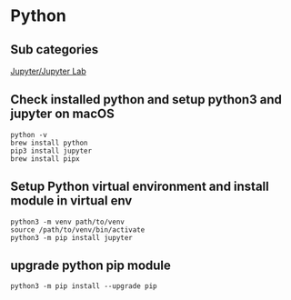 # Python

## Sub categories
[Jupyter/Jupyter Lab](ipynb/installation-guide.md)

## Check installed python and setup python3 and jupyter on macOS

```shell
python -v
brew install python
pip3 install jupyter
brew install pipx
```

## Setup Python virtual environment and install module in virtual env

```shell
python3 -m venv path/to/venv 
source /path/to/venv/bin/activate
python3 -m pip install jupyter
```

## upgrade python pip module

```shell
python3 -m pip install --upgrade pip
```




